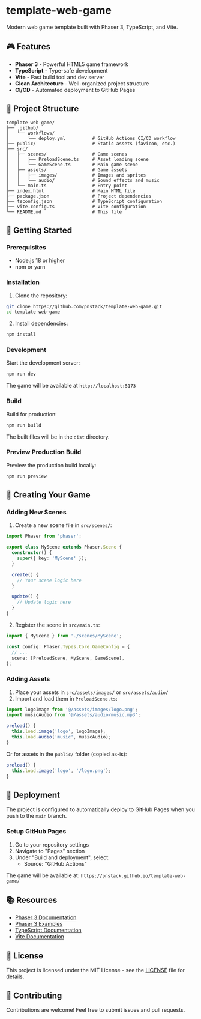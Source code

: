 # template-web-game

Modern web game template built with Phaser 3, TypeScript, and Vite.

## 🎮 Features

- **Phaser 3** - Powerful HTML5 game framework
- **TypeScript** - Type-safe development
- **Vite** - Fast build tool and dev server
- **Clean Architecture** - Well-organized project structure
- **CI/CD** - Automated deployment to GitHub Pages

## 📁 Project Structure

```
template-web-game/
├── .github/
│   └── workflows/
│       └── deploy.yml          # GitHub Actions CI/CD workflow
├── public/                     # Static assets (favicon, etc.)
├── src/
│   ├── scenes/                 # Game scenes
│   │   ├── PreloadScene.ts     # Asset loading scene
│   │   └── GameScene.ts        # Main game scene
│   ├── assets/                 # Game assets
│   │   ├── images/             # Images and sprites
│   │   └── audio/              # Sound effects and music
│   └── main.ts                 # Entry point
├── index.html                  # Main HTML file
├── package.json                # Project dependencies
├── tsconfig.json               # TypeScript configuration
├── vite.config.ts              # Vite configuration
└── README.md                   # This file
```

## 🚀 Getting Started

### Prerequisites

- Node.js 18 or higher
- npm or yarn

### Installation

1. Clone the repository:
```bash
git clone https://github.com/pnstack/template-web-game.git
cd template-web-game
```

2. Install dependencies:
```bash
npm install
```

### Development

Start the development server:
```bash
npm run dev
```

The game will be available at `http://localhost:5173`

### Build

Build for production:
```bash
npm run build
```

The built files will be in the `dist` directory.

### Preview Production Build

Preview the production build locally:
```bash
npm run preview
```

## 🎯 Creating Your Game

### Adding New Scenes

1. Create a new scene file in `src/scenes/`:
```typescript
import Phaser from 'phaser';

export class MyScene extends Phaser.Scene {
  constructor() {
    super({ key: 'MyScene' });
  }

  create() {
    // Your scene logic here
  }

  update() {
    // Update logic here
  }
}
```

2. Register the scene in `src/main.ts`:
```typescript
import { MyScene } from './scenes/MyScene';

const config: Phaser.Types.Core.GameConfig = {
  // ...
  scene: [PreloadScene, MyScene, GameScene],
};
```

### Adding Assets

1. Place your assets in `src/assets/images/` or `src/assets/audio/`
2. Import and load them in `PreloadScene.ts`:
```typescript
import logoImage from '@/assets/images/logo.png';
import musicAudio from '@/assets/audio/music.mp3';

preload() {
  this.load.image('logo', logoImage);
  this.load.audio('music', musicAudio);
}
```

Or for assets in the `public/` folder (copied as-is):
```typescript
preload() {
  this.load.image('logo', '/logo.png');
}
```

## 🚢 Deployment

The project is configured to automatically deploy to GitHub Pages when you push to the `main` branch.

### Setup GitHub Pages

1. Go to your repository settings
2. Navigate to "Pages" section
3. Under "Build and deployment", select:
   - Source: "GitHub Actions"

The game will be available at: `https://pnstack.github.io/template-web-game/`

## 📚 Resources

- [Phaser 3 Documentation](https://photonstorm.github.io/phaser3-docs/)
- [Phaser 3 Examples](https://phaser.io/examples)
- [TypeScript Documentation](https://www.typescriptlang.org/docs/)
- [Vite Documentation](https://vitejs.dev/)

## 📝 License

This project is licensed under the MIT License - see the [LICENSE](LICENSE) file for details.

## 🤝 Contributing

Contributions are welcome! Feel free to submit issues and pull requests.
